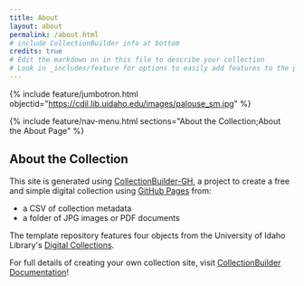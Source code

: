 ```yaml
---
title: About
layout: about
permalink: /about.html
# include CollectionBuilder info at bottom
credits: true
# Edit the markdown on in this file to describe your collection
# Look in _includes/feature for options to easily add features to the page
---
```


{% include feature/jumbotron.html objectid="https://cdil.lib.uidaho.edu/images/palouse_sm.jpg" %}

{% include feature/nav-menu.html sections="About the Collection;About the About Page" %}

## About the Collection

This site is generated using [CollectionBuilder-GH](https://collectionbuilding.github.io/gh/), a project to create a free and simple digital collection using [GitHub Pages](https://pages.github.com/) from:

- a CSV of collection metadata
- a folder of JPG images or PDF documents

The template repository features four objects from the University of Idaho Library's [Digital Collections](https://www.lib.uidaho.edu/digital).

For full details of creating your own collection site, visit [CollectionBuilder Documentation](https://collectionbuilder.github.io/cb-docs/)!
